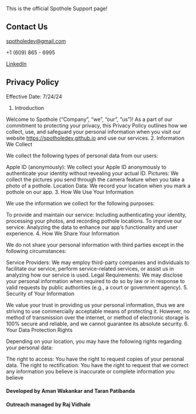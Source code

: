 This is the official Spothole Support page!

## Contact Us

spotholedev@gmail.com

+1 (609) 865 - 6995

[LinkedIn](https://www.linkedin.com/in/spothole-8643b131b/)

## Privacy Policy

Effective Date: 7/24/24

1. Introduction

  Welcome to Spothole (“Company”, “we”, “our”, “us”)! As a part of our commitment to protecting your privacy, this Privacy Policy outlines how we collect, use, and safeguard   your personal information when you visit our website https://spotholedev.github.io and use our services.
2. Information We Collect

  We collect the following types of personal data from our users:

Apple ID (anonymously): We collect your Apple ID anonymously to authenticate your identity without revealing your actual ID.
Pictures: We collect the pictures you send through the camera feature when you take a photo of a pothole.
Location Data: We record your location when you mark a pothole on our app.
3. How We Use Your Information

  We use the information we collect for the following purposes:

To provide and maintain our service: Including authenticating your identity, processing your photos, and recording pothole locations.
To improve our service: Analyzing the data to enhance our app’s functionality and user experience. 
4. How We Share Your Information

We do not share your personal information with third parties except in the following circumstances:

Service Providers: We may employ third-party companies and individuals to facilitate our service, perform service-related services, or assist us in analyzing how our service is used.
Legal Requirements: We may disclose your personal information when required to do so by law or in response to valid requests by public authorities (e.g., a court or government agency).
5. Security of Your Information

We value your trust in providing us your personal information, thus we are striving to use commercially acceptable means of protecting it. However, no method of transmission over the internet, or method of electronic storage is 100% secure and reliable, and we cannot guarantee its absolute security.
6. Your Data Protection Rights

Depending on your location, you may have the following rights regarding your personal data:

The right to access: You have the right to request copies of your personal data.
The right to rectification: You have the right to request that we correct any information you believe is inaccurate or complete information you believe

#### Developed by Aman Wakankar and Taran Patibanda
#### Outreach managed by Raj Vidhale

